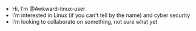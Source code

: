 - Hi, I’m @Awkward-linux-user
-  I’m interested in Linux (if you can't tell by the name) and cyber security
-  I’m looking to collaborate on something, not sure what yet
